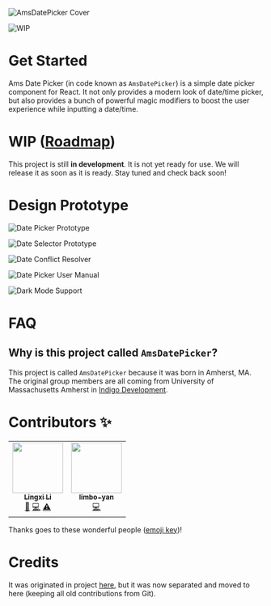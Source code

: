 ![AmsDatePicker Cover](https://imagedelivery.net/Dr98IMl5gQ9tPkFM5JRcng/d6bffcf4-bee4-4235-de19-b68a0be89800/HD)

![WIP](https://img.shields.io/badge/Release-Work%20in%20progress-red.svg?style=flat-square)

# Get Started

Ams Date Picker (in code known as `AmsDatePicker`) is a simple date picker component for React. It not only provides a modern look of date/time picker, but also provides a bunch of powerful magic modifiers to boost the user experience while inputting a date/time.

# WIP ([Roadmap](https://github.com/lilingxi01/ams-date-picker/issues/2))

This project is still **in development**. It is not yet ready for use. We will release it as soon as it is ready. Stay tuned and check back soon!

# Design Prototype

![Date Picker Prototype](https://user-images.githubusercontent.com/36816148/169880375-a60d1198-dd6f-4add-ac62-b86d6cc41918.png)

![Date Selector Prototype](https://user-images.githubusercontent.com/36816148/169880433-96701a89-691f-413f-b954-404882d28dbf.png)

![Date Conflict Resolver](https://user-images.githubusercontent.com/36816148/169919720-1828b8d7-0862-4868-abb9-2a89a2170c33.png)

![Date Picker User Manual](https://user-images.githubusercontent.com/36816148/170132516-99c20992-d004-4a4e-b420-b1cfa76e6ca7.png)

![Dark Mode Support](https://user-images.githubusercontent.com/36816148/172277455-ac56ed53-1bf3-41b7-8555-49ebc4f0dc35.png)

# FAQ

## Why is this project called `AmsDatePicker`?

This project is called `AmsDatePicker` because it was born in Amherst, MA. The original group members are all coming from University of Massachusetts Amherst in [Indigo Development](https://github.com/mbucc/320-S22-Track2/wiki/Indigo).

# Contributors ✨

<!-- ALL-CONTRIBUTORS-LIST:START - Do not remove or modify this section -->
<!-- prettier-ignore-start -->
<!-- markdownlint-disable -->
<table>
  <tr>
    <td align="center"><a href="https://lingxi.li"><img src="https://avatars.githubusercontent.com/u/36816148?v=4?s=100" width="100px;" alt=""/><br /><sub><b>Lingxi Li</b></sub></a><br /><a href="#design-lilingxi01" title="Design">🎨</a> <a href="https://github.com/lilingxi01/ams-date-picker/commits?author=lilingxi01" title="Code">💻</a> <a href="https://github.com/lilingxi01/ams-date-picker/commits?author=lilingxi01" title="Tests">⚠️</a></td>
    <td align="center"><a href="https://github.com/limbo-yan"><img src="https://avatars.githubusercontent.com/u/46770483?v=4?s=100" width="100px;" alt=""/><br /><sub><b>limbo-yan</b></sub></a><br /><a href="https://github.com/lilingxi01/ams-date-picker/commits?author=limbo-yan" title="Code">💻</a></td>
  </tr>
</table>

<!-- markdownlint-restore -->
<!-- prettier-ignore-end -->

<!-- ALL-CONTRIBUTORS-LIST:END -->

Thanks goes to these wonderful people ([emoji key](https://allcontributors.org/docs/en/emoji-key))!

# Credits

It was originated in project [here](https://github.com/mbucc/320-S22-Track2), but it was now separated and moved to here (keeping all old contributions from Git).
